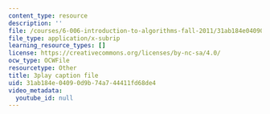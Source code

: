 ```yaml
---
content_type: resource
description: ''
file: /courses/6-006-introduction-to-algorithms-fall-2011/31ab184e04090d9b74a744411fd68de4_OQ5jsbhAv_M.srt
file_type: application/x-subrip
learning_resource_types: []
license: https://creativecommons.org/licenses/by-nc-sa/4.0/
ocw_type: OCWFile
resourcetype: Other
title: 3play caption file
uid: 31ab184e-0409-0d9b-74a7-44411fd68de4
video_metadata:
  youtube_id: null
---
```

